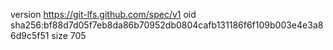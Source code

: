 version https://git-lfs.github.com/spec/v1
oid sha256:bf88d7d05f7eb8da86b70952db0804cafb131186f6f109b003e4e3a86d9c5f51
size 705
